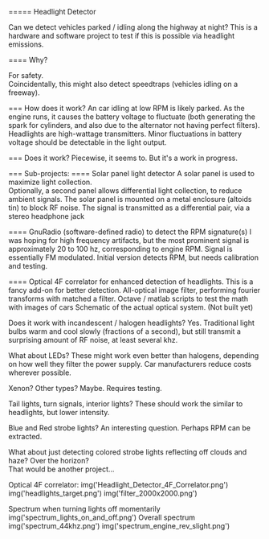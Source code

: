 
===== Headlight Detector

Can we detect vehicles parked / idling along the highway at night?  This is a hardware and software project to test if this is possible via headlight emissions.

==== Why?

For safety.  
Coincidentally, this might also detect speedtraps (vehicles idling on a freeway).

=== How does it work?
An car idling at low RPM is likely parked.  As the engine runs, it causes the battery voltage to fluctuate (both generating the spark for cylinders, and also due to the alternator not having perfect filters). Headlights are high-wattage transmitters.  Minor fluctuations in battery voltage should be detectable in the light output.  

=== Does it work?
	Piecewise, it seems to.  But it's a work in progress.  
	
=== Sub-projects:
====	Solar panel light detector
		A solar panel is used to maximize light collection.  
		Optionally, a second panel allows differential light collection, to reduce ambient signals.
		The solar panel is mounted on a metal enclosure (altoids tin) to block RF noise.
		The signal is transmitted as a differential pair, via a stereo headphone jack
		
====	GnuRadio (software-defined radio) to detect the RPM signature(s)
		I was hoping for high frequency artifacts, but the most prominent signal is approximately 20 to 100 hz, corresponding to engine RPM.
		Signal is essentially FM modulated. 
		Initial version detects RPM, but needs calibration and testing.
		
====	Optical 4F correlator for enhanced detection of headlights.
		This is a fancy add-on for better detection.
		All-optical image filter, performing fourier transforms with matched a filter.
		Octave / matlab scripts to test the math with images of cars
		Schematic of the actual optical system.  (Not built yet)

		
Does it work with incandescent / halogen headlights?
	Yes.  Traditional light bulbs warm and cool slowly (fractions of a second), but still transmit a surprising amount of RF noise, at least several khz.  
	
What about LEDs?
	These might work even better than halogens, depending on how well they filter the power supply.  Car manufacturers reduce costs wherever possible.  
	
Xenon? Other types?
	Maybe.  Requires testing.
	
Tail lights, turn signals, interior lights?
	These should work the similar to headlights, but lower intensity.
	
Blue and Red strobe lights?
	An interesting question.  Perhaps RPM can be extracted.  
	
What about just detecting colored strobe lights reflecting off clouds and haze?  Over the horizon?  
	That would be another project...
	
Optical 4F correlator:
	img('Headlight_Detector_4F_Correlator.png')
	img('headlights_target.png')
	img('filter_2000x2000.png')
	
Spectrum when turning lights off momentarily
	img('spectrum_lights_on_and_off.png')
Overall spectrum
	img('spectrum_44khz.png')
	img('spectrum_engine_rev_slight.png')
	
	

	

	
	
